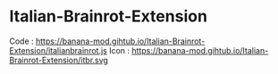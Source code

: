 # Italian-Brainrot-Extension
Code : https://banana-mod.gihtub.io/Italian-Brainrot-Extension/italianbrainrot.js
Icon : https://banana-mod.gihtub.io/Italian-Brainrot-Extension/itbr.svg
